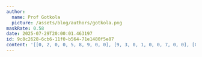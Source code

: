 ```yaml
---
author:
  name: Prof Gotkola
  picture: /assets/blog/authors/gotkola.png
maskRate: 0.58
date: 2025-07-29T20:00:01.463197
id: 9c8c2628-6cb6-11f0-b564-71e1480f5e87
content: '[[0, 2, 0, 0, 5, 8, 9, 0, 0], [9, 3, 0, 1, 0, 0, 7, 0, 0], [0, 0, 0, 0, 9, 0, 0, 1, 0], [5, 1, 4, 2, 0, 0, 0, 7, 0], [0, 6, 0, 0, 0, 5, 4, 0, 0], [0, 0, 0, 4, 6, 3, 0, 5, 0], [0, 7, 3, 9, 0, 4, 0, 6, 0], [6, 8, 9, 0, 0, 0, 2, 0, 0], [0, 5, 2, 0, 0, 6, 0, 9, 0]]'
---
```

